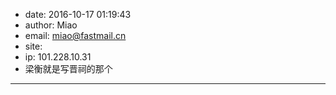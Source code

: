 - date: 2016-10-17 01:19:43
- author: Miao
- email: miao@fastmail.cn
- site: 
- ip: 101.228.10.31
- 梁衡就是写晋祠的那个
- - - - - - - - - - - - - - - -
